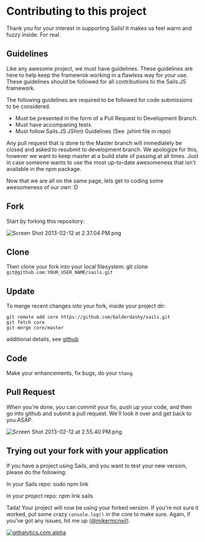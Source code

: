 # Contributing to this project

Thank you for your interest in supporting Sails!  It makes us feel warm and fuzzy inside.  For real.

## Guidelines
Like any awesome project, we must have guidelines.  These guidelines are here to help keep the framewrok working in a flawless way for your use.  These guidelines should be followed for all contributions to the Sails.JS framework.

The following guidelines are required to be followed for code submissions to be considered.
 - Must be presented in the form of a Pull Request to Development Branch.
 - Must have accompaning tests.
 - Must follow Sails.JS JShint Guidelines (See .jshint file in repo)

Any pull request that is done to the Master branch will immediately be closed and asked to resubmit to development branch.  We apologize for this, however we want to keep master at a build state of passing at all times.  Just in case someone wants to use the most up-to-date awesomeness that isn't available in the npm package.

Now that we are all on the same page, lets get to coding some awesomeness of our own :D

## Fork
Start by forking this repository:

![Screen Shot 2013-02-12 at 2.37.04 PM.png](http://i.imgur.com/h0CCcAu.png) 

## Clone
Then clone your fork into your local filesystem:
git clone `git@github.com:YOUR_USER_NAME/sails.git`

## Update
To merge recent changes into your fork, inside your project dir:
```
git remote add core https://github.com/balderdashy/sails.git
git fetch core
git merge core/master
```
additional details, see [github](https://help.github.com/articles/fork-a-repo)

## Code
Make your enhancements, fix bugs, do your `thang`.

<!--
## Test
Please write a test for your addition/fix.  I know it kind of sucks, but it's how we maintain great code quality.  For our test suite, I'm using [mocha](http://visionmedia.github.com/mocha/).  You can run the tests with `npm test`.  If run into trouble with this part, please create an issue or drop me a line on Twitter ([@mikermcneil](twitter.com/mikermcneil))

![Screen Shot 2013-02-12 at 2.56.59 PM.png](http://i.imgur.com/dalbOdZ.png) 
-->

## Pull Request
When you're done, you can commit your fix, push up your code, and then go into github and submit a pull request.  We'll look it over and get back to you ASAP.

![Screen Shot 2013-02-12 at 2.55.40 PM.png](http://i.imgur.com/GBg0AOi.png) 


## Trying out your fork with your application
If you have a project using Sails, and you want to test your new version, please do the following:

In your Sails repo:
sudo npm link

In your project repo:
npm link sails

Tada!  Your project will now be using your forked version.  If you're not sure it worked, put some crazy `console.log()` in the core to make sure.  Again, if you've got any issues, hit me up ([@mikermcneil](http://www.twitter.com/mikermcneil)). 

[![githalytics.com alpha](https://cruel-carlota.pagodabox.com/8acf2fc2ca0aca8a3018e355ad776ed7 "githalytics.com")](http://githalytics.com/balderdashy/sails/contributing)